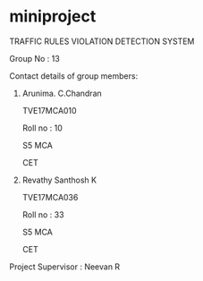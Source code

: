 # miniproject
TRAFFIC RULES VIOLATION DETECTION SYSTEM

Group No : 13

Contact details of group members:
 
1.  Arunima. C.Chandran

     TVE17MCA010
     
     Roll no : 10
     
     S5 MCA
     
     CET
     
2.  Revathy Santhosh K

     TVE17MCA036
     
     Roll no : 33
     
     S5 MCA
     
     CET
     
     
Project Supervisor : Neevan R
